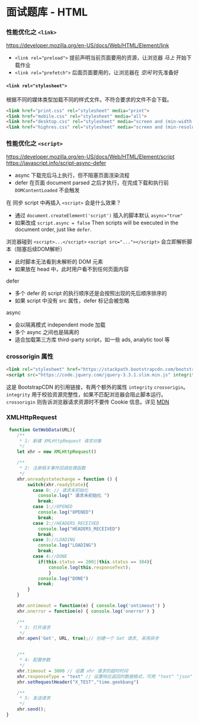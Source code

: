 # 面试题库 - HTML


### 性能优化之 `<link>`

https://developer.mozilla.org/en-US/docs/Web/HTML/Element/link

* `<link rel="preload">` 提前声明当前页面要用的资源，让浏览器 *马上* 开始下载作业
* `<link rel="prefetch">` 后面页面要用的，让浏览器在 *空闲* 时先准备好

#### `<link rel="stylesheet">`

根据不同的媒体类型加载不同的样式文件。不符合要求的文件不会下载。

```html
<link href="print.css" rel="stylesheet" media="print">
<link href="mobile.css" rel="stylesheet" media="all">
<link href="desktop.css" rel="stylesheet" media="screen and (min-width: 600px)">
<link href="highres.css" rel="stylesheet" media="screen and (min-resolution: 300dpi)">
```

### 性能优化之 `<script>`

https://developer.mozilla.org/en-US/docs/Web/HTML/Element/script  
https://javascript.info/script-async-defer

* async 下载完后马上执行，但不阻塞页面渲染流程
* defer 在页面 document parsed 之后才执行，在完成下载和执行前 `DOMContentLoaded` 不会触发

在 同步 script 中再插入 `<script>` 会是什么效果？
* 通过 `document.createElement('script')` 插入的脚本默认 `async="true"`
* 如果改成 `script.async = false` Then scripts will be executed in the document order, just like `defer`.


浏览器碰到 `<script>...</script>` `<script src="..."></script>` 会立即解析脚本（阻塞后续DOM解析）
* 此时脚本无法看到未解析的 DOM 元素
* 如果放在 head 中，此时用户看不到任何页面内容

defer
* 多个 defer 的 script 的执行顺序还是会按照出现的先后顺序排序的
* 如果 script 中没有 src 属性，defer 标记会被忽略

async
* 会以隔离模式 independent mode 加载
* 多个 async 之间也是隔离的
* 适合加载第三方库 third-party script，如一些 ads, analytic tool 等


### crossorigin 属性

```html
<link rel="stylesheet" href="https://stackpath.bootstrapcdn.com/bootstrap/4.3.1/css/bootstrap.min.css" integrity="sha384-ggOyR0iXCbMQv3Xipma34MD+dH/1fQ784/j6cY/iJTQUOhcWr7x9JvoRxT2MZw1T" crossorigin="anonymous">
<script src="https://code.jquery.com/jquery-3.3.1.slim.min.js" integrity="sha384-q8i/X+965DzO0rT7abK41JStQIAqVgRVzpbzo5smXKp4YfRvH+8abtTE1Pi6jizo" crossorigin="anonymous"></script>
```

这是 BootstrapCDN 的引用链接，有两个额外的属性 `integrity` `crossorigin`。`integrity` 用于校验资源完整性，如果不匹配浏览器会阻止脚本运行。`crossorigin` 则告诉浏览器请求资源时不要传 Cookie 信息。详见 [MDN](https://developer.mozilla.org/en-US/docs/Web/HTML/CORS_settings_attributes)

### XMLHttpRequest

```js
 function GetWebData(URL){
    /**
     * 1: 新建 XMLHttpRequest 请求对象
     */
    let xhr = new XMLHttpRequest()

    /**
     * 2: 注册相关事件回调处理函数 
     */
    xhr.onreadystatechange = function () {
        switch(xhr.readyState){
          case 0: // 请求未初始化
            console.log(" 请求未初始化 ")
            break;
          case 1://OPENED
            console.log("OPENED")
            break;
          case 2://HEADERS_RECEIVED
            console.log("HEADERS_RECEIVED")
            break;
          case 3://LOADING  
            console.log("LOADING")
            break;
          case 4://DONE
            if(this.status == 200||this.status == 304){
                console.log(this.responseText);
                }
            console.log("DONE")
            break;
        }
    }

    xhr.ontimeout = function(e) { console.log('ontimeout') }
    xhr.onerror = function(e) { console.log('onerror') }

    /**
     * 3: 打开请求
     */
    xhr.open('Get', URL, true);// 创建一个 Get 请求, 采用异步


    /**
     * 4: 配置参数
     */
    xhr.timeout = 3000 // 设置 xhr 请求的超时时间
    xhr.responseType = "text" // 设置响应返回的数据格式，可用 "text" "json" "document" "blob" "arraybuffer"
    xhr.setRequestHeader("X_TEST","time.geekbang")

    /**
     * 5: 发送请求
     */
    xhr.send();
}
```